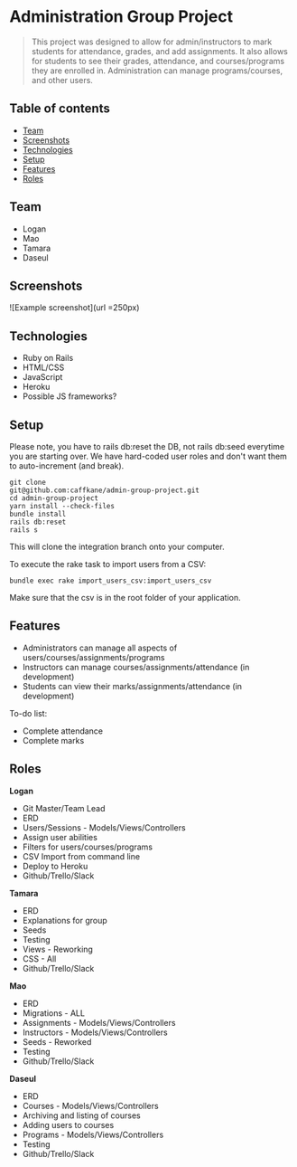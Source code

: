 # Administration Group Project
> This project was designed to allow for admin/instructors to mark students for attendance, grades, and add assignments.
It also allows for students to see their grades, attendance, and courses/programs they are enrolled in. Administration can manage programs/courses, and other users.

## Table of contents
* [Team](#team)
* [Screenshots](#screenshots)
* [Technologies](#technologies)
* [Setup](#setup)
* [Features](#features)
* [Roles](#roles)

## Team
* Logan
* Mao
* Tamara
* Daseul

## Screenshots
![Example screenshot](url =250px)

## Technologies
* Ruby on Rails
* HTML/CSS
* JavaScript
* Heroku
* Possible JS frameworks?

## Setup
Please note, you have to rails db:reset the DB, not rails db:seed everytime you are starting over. We have hard-coded user roles and don't want them to auto-increment (and break).

```
git clone 
git@github.com:caffkane/admin-group-project.git
cd admin-group-project
yarn install --check-files
bundle install
rails db:reset
rails s
```
This will clone the integration branch onto your computer.

To execute the rake task to import users from a CSV:
```
bundle exec rake import_users_csv:import_users_csv
```
Make sure that the csv is in the root folder of your application.

## Features
* Administrators can manage all aspects of users/courses/assignments/programs
* Instructors can manage courses/assignments/attendance (in development)
* Students can view their marks/assignments/attendance (in development)

To-do list:
* Complete attendance
* Complete marks

## Roles
**Logan**
* Git Master/Team Lead
* ERD
* Users/Sessions - Models/Views/Controllers 
* Assign user abilities
* Filters for users/courses/programs
* CSV Import from command line
* Deploy to Heroku
* Github/Trello/Slack

**Tamara**
* ERD
* Explanations for group
* Seeds
* Testing
* Views - Reworking
* CSS - All
* Github/Trello/Slack

**Mao**
* ERD
* Migrations - ALL
* Assignments - Models/Views/Controllers
* Instructors - Models/Views/Controllers
* Seeds - Reworked
* Testing
* Github/Trello/Slack

**Daseul**
* ERD
* Courses - Models/Views/Controllers 
* Archiving and listing of courses
* Adding users to courses 
* Programs - Models/Views/Controllers
* Testing
* Github/Trello/Slack	